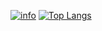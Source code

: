 <!--
**nyxflower/nyxflower** is a ✨ _special_ ✨ repository because its `README.md` (this file) appears on your GitHub profile.

Here are some ideas to get you started:

- 🔭 I’m currently working on ...
- 🌱 I’m currently learning ...
- 👯 I’m looking to collaborate on ...
- 🤔 I’m looking for help with ...
- 💬 Ask me about ...
- 📫 How to reach me: ...
- 😄 Pronouns: ...
- ⚡ Fun fact: ...
-->

[![info](https://github-readme-stats.vercel.app/api?username=nyxflower&show_icons=true&line_height=20&card_width=350&theme=vue-dark&custom_title=Flower's%20GitHub%20Stats&include_all_commits=false&count_private=true)](https://github.com/anuraghazra/github-readme-stats)
[![Top Langs](https://github-readme-stats.vercel.app/api/top-langs/?username=nyxflower&layout=compact&card_width=30&hide=jupyter%20notebook,html&langs_count=6&theme=vue-dark)](https://github.com/anuraghazra/github-readme-stats)
